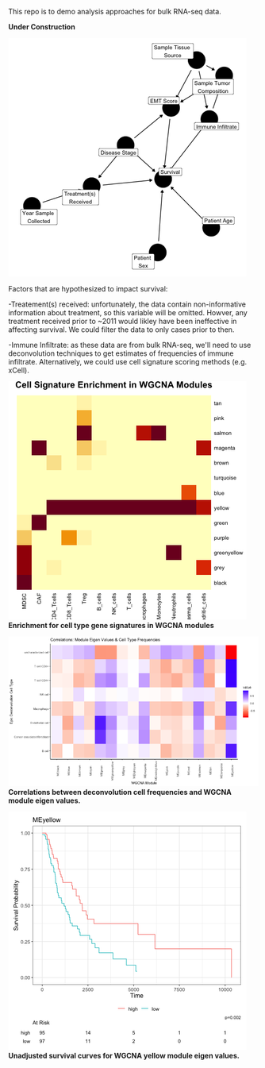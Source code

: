 This repo is to demo analysis approaches for bulk RNA-seq data. 

**Under Construction**

![alt text](https://github.com/SciOmics/TCGA_Melanoma_RNASeq/blob/main/outputs/DAG.png?raw=true)

Factors that are hypothesized to impact survival:

-Treatement(s) received: unfortunately, the data contain non-informative information about treatment, so this variable will be omitted. Howver, any treatment received prior to ~2011 would likley have been ineffective in affecting survival. We could filter the data to only cases prior to then. 

-Immune Infiltrate: as these data are from bulk RNA-seq, we'll need to use deconvolution techniques to get estimates of frequencies of immune infiltrate. Alternatively, we could use cell signature scoring methods (e.g. xCell). 

![alt_text](https://github.com/SciOmics/TCGA_Melanoma_RNASeq/blob/main/outputs/cell_types_in_WGCNA_modules.png?raw=true)
**Enrichment for cell type gene signatures  in WGCNA modules**

![alt_text](https://github.com/SciOmics/TCGA_Melanoma_RNASeq/blob/main/outputs/module_deconvolution_correlations.png)
**Correlations between deconvolution cell frequencies and WGCNA module eigen values.**

![alt_text](https://github.com/SciOmics/TCGA_Melanoma_RNASeq/blob/main/outputs/yellow_module_survival.png)
**Unadjusted survival curves for WGCNA yellow module eigen values.**

